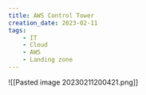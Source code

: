 ```yaml
---
title: AWS Control Tower
creation_date: 2023-02-11
tags:
	- IT 
	- Cloud
	- AWS
	- Landing zone
---
```


![[Pasted image 20230211200421.png]]